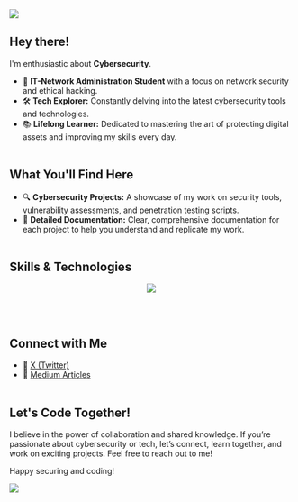 <!--horizontal divider(gradiant)-->
<img src="https://user-images.githubusercontent.com/73097560/115834477-dbab4500-a447-11eb-908a-139a6edaec5c.gif">

## Hey there!

I'm enthusiastic about **Cybersecurity**.
- 🔐 **IT-Network Administration Student** with a focus on network security and ethical hacking.
- 🛠️ **Tech Explorer:** Constantly delving into the latest cybersecurity tools and technologies.
- 📚 **Lifelong Learner:** Dedicated to mastering the art of protecting digital assets and improving my skills every day.<br><br>

## What You'll Find Here

- 🔍 **Cybersecurity Projects:** A showcase of my work on security tools, vulnerability assessments, and penetration testing scripts.
- 📄 **Detailed Documentation:** Clear, comprehensive documentation for each project to help you understand and replicate my work.<br><br>

## Skills & Technologies

<!--tech stack icons-->
<p align="center">
  <a href="https://skillicons.dev">
    <img src="https://skillicons.dev/icons?i=py,ruby,c,html,js,php,powershell,bash,mysql,nodejs,git,docker,vscode,notion,windows,linux&perline=8" />
  </a>
</p><br><br>

## Connect with Me

- 📱 [X (Twitter)](https://x.com/0xKnoty)
- 📝 [Medium Articles](https://medium.com/@0xKnoty)<br><br>

## Let's Code Together!

I believe in the power of collaboration and shared knowledge. If you’re passionate about cybersecurity or tech, let’s connect, learn together, and work on exciting projects. Feel free to reach out to me!

Happy securing and coding!


<!--horizontal divider(gradiant)-->
<img src="https://user-images.githubusercontent.com/73097560/115834477-dbab4500-a447-11eb-908a-139a6edaec5c.gif">
